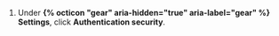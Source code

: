 1. Under **{% octicon "gear" aria-hidden="true" aria-label="gear" %} Settings**, click **Authentication security**.
